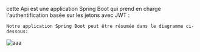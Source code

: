 cette Api est une  application Spring Boot qui prend en charge l'authentification basée sur les jetons avec JWT :
    
    Notre application Spring Boot peut être résumée dans le diagramme ci-dessous:


![aaa](https://user-images.githubusercontent.com/81759205/117449673-87708c80-af40-11eb-8d97-bfbc1ff20057.png)
